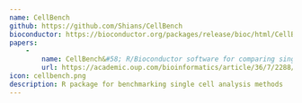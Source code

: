 ```yaml
---
name: CellBench
github: https://github.com/Shians/CellBench
bioconductor: https://bioconductor.org/packages/release/bioc/html/CellBench.html
papers:
    - 
        name: CellBench&#58; R/Bioconductor software for comparing single-cell RNA-seq analysis methods
        url: https://academic.oup.com/bioinformatics/article/36/7/2288/5645177?login=false
icon: cellbench.png
description: R package for benchmarking single cell analysis methods
---
```

